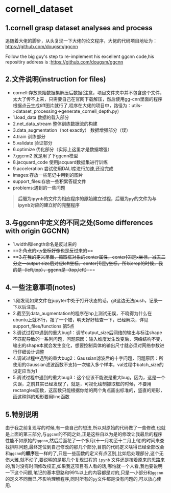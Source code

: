 # cornell_dataset

## 1.cornell grasp dataset analyses and process

追随着大佬的脚步，从头复现一下大佬的论文程序，大佬的代码项目地址为：https://github.com/dougsm/ggcnn

Follow the big guy's step to re-implement his excellent ggcnn code,his repositiry address is :https://github.com/dougsm/ggcnn

## 2.文件说明(instruction for files)

- cornell:存放原始数据集解压后数据(注意，项目文件夹中并不包含这个文件，太大了传不上来，只需要自己在官网下载解压，然后使用gg-cnn里面的程序根据点云生成tiff图片就行了,程序在大佬的项目中，路径为：utils->dataset_processing->generate_cornell_depth.py)
- 1.load_data 数据的载入部分
- 2.net_data_stream 整体训练数据流的构建
- 3.data_augmentation（not exactly） 数据增强部分（误）
- 4.train 训练部分
- 5.validate 验证部分
- 6.optimize 优化部分（实际上这里才是数据增强）
- 7.ggcnn2 就是用了下ggcnn模型
- 8.jacquard_code 使用jacquard数据集进行训练
- 9.acceleration 尝试使用DALI库进行加速,还没完成
- images:存放一些笔记中用到的图片
- support_files:存放一些积累答疑文件
- problems:遇到的一些问题



> **后缀为ipynb的文件为相应程序的原始建立过程，后缀为py的文件为与ipynb对应的建立好的完整程序**



## 3.与ggcnn中定义的不同之处(Some differences with origin GGCNN)
- 1.width和length命名是反过来的
- ==~~2.角点的x,y坐标好像也是反过来的~~==
- ==~~3.在我的定义里面，抓取框对象的center属性，center[0]是x坐标，减去二分之一output size后对应left坐标，center[1]是y坐标，所以crop的时候，我的是（left,top），ggcnn是（top,left）~~==

## 4.一些注意事项(notes)

- 1.刚发现如果文件在jupyter中处于打开状态的话，git这边无法push，记录一下以后注意。
- 2.截至到data_augmentation的程序在hp上测试无误，不晓得为什么在ubuntu上就不行，报了一个错，明天好好检查一下，已经解决，详见support_files/functions 第5点
- 3.调试过程中遇到的重大bug1：调节output_size后网络的输出与标注shape不匹配导致的一系列问题，问题原因：输入维度发生改变后，网络结构不变，输出的shape本就会发生变化，想要控制具体的输出尺寸就必须对网络参数进行仔细设计调整
- 4.调试过程中遇到的重大bug2：Gaussian滤波后的十字问题，问题原因：所使用的Gaussian滤波函数不支持一次输入多个样本，val过程中batch_size的设定应当为1
- 5.调试过程中遇到的重大bug3：这个应该不能说是重大bug，因为，这是一个失误，之前其实已经发现了，就是，可视化绘制抓取框的时候，不要用rectangles函数，这函数只能根据你给的两个角点画出标准的，竖直的矩形，画这种斜的矩形要用line函数

## 5.特别说明
由于我之前复现写的时候,有一些自己的想法,所以对原始的代码做了一些修改,也就是上面的第三部分,与`ggcnn`的不同之处,正是这些自以为是的修改让我最后的程序性能不如原始的`ggcnn`,然后后面花了一个多月(十一月初至十二月上旬)的时间来查找排除问题,最终定位到自己修改的那几个部分,目前的代码定义啥得已经全部改会和`ggcnn`的**顺序**是一样的了,只是一些函数的定义有点区别,比如后处理部分,这个无伤大雅,就不动了,要说明的是那几个复现过程的 `ipynb` 文件还是按着原来的思路来的,暂时没有时间修改校正,如果我这项目有人看的话,哪怕就一个人看,我也要说明一下这个问题,笔记的基本思路和99%以上的内容都是对的,只是一小部分和`ggcnn`的定义不同而已,不影响理解程序,同时所有的`py`文件都是没有问题的,可以放心使用.


